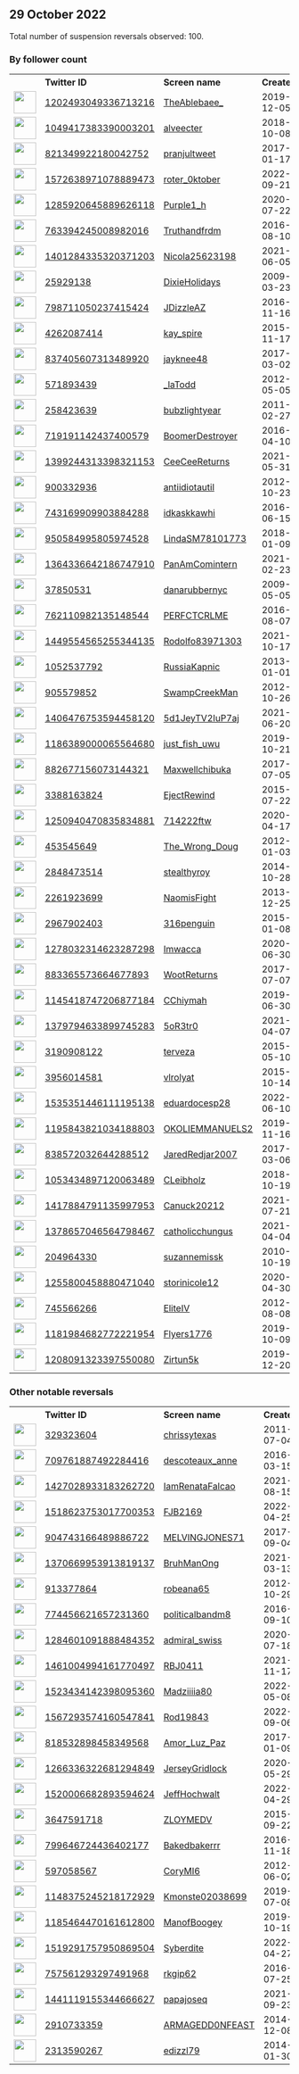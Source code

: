 
## 29 October 2022
Total number of suspension reversals observed: 100.

### By follower count
<table><tr><th></th><th align="left">Twitter ID</th><th align="left">Screen name</th>
<th align="left">Created</th><th align="left">Status</th><th align="left">Suspended</th><th align="left">Followers</th>
<tr><td><a href="https://pbs.twimg.com/profile_images/1597483839248539655/UrweAO4l_normal.jpg"><img src="https://pbs.twimg.com/profile_images/1597483839248539655/UrweAO4l_normal.jpg" width="40px" height="40px" align="center"/></a></td><td><a href="https://twitter.com/intent/user?user_id=1202493049336713216">1202493049336713216</a></td><td><a href="https://twitter.com/TheAblebaee_">TheAblebaee_</a></td><td>2019-12-05</td><td align="center"></td><td></td><td>74332</td></tr>
<tr><td><a href="https://pbs.twimg.com/profile_images/1344392178353672193/CmaxFyoC_normal.jpg"><img src="https://pbs.twimg.com/profile_images/1344392178353672193/CmaxFyoC_normal.jpg" width="40px" height="40px" align="center"/></a></td><td><a href="https://twitter.com/intent/user?user_id=1049417383390003201">1049417383390003201</a></td><td><a href="https://twitter.com/alveecter">alveecter</a></td><td>2018-10-08</td><td align="center"></td><td></td><td>9318</td></tr>
<tr><td><a href="https://pbs.twimg.com/profile_images/1588391160271470592/_N-GsOY9_normal.jpg"><img src="https://pbs.twimg.com/profile_images/1588391160271470592/_N-GsOY9_normal.jpg" width="40px" height="40px" align="center"/></a></td><td><a href="https://twitter.com/intent/user?user_id=821349922180042752">821349922180042752</a></td><td><a href="https://twitter.com/pranjultweet">pranjultweet</a></td><td>2017-01-17</td><td align="center"></td><td></td><td>7123</td></tr>
<tr><td><a href="https://pbs.twimg.com/profile_images/1628886545506729987/qobERLu1_normal.jpg"><img src="https://pbs.twimg.com/profile_images/1628886545506729987/qobERLu1_normal.jpg" width="40px" height="40px" align="center"/></a></td><td><a href="https://twitter.com/intent/user?user_id=1572638971078889473">1572638971078889473</a></td><td><a href="https://twitter.com/roter_0ktober">roter_0ktober</a></td><td>2022-09-21</td><td align="center"></td><td>2022-09-24</td><td>6572</td></tr>
<tr><td><a href="https://pbs.twimg.com/profile_images/1357959660788187138/ru3Y9sml_normal.jpg"><img src="https://pbs.twimg.com/profile_images/1357959660788187138/ru3Y9sml_normal.jpg" width="40px" height="40px" align="center"/></a></td><td><a href="https://twitter.com/intent/user?user_id=1285920645889626118">1285920645889626118</a></td><td><a href="https://twitter.com/Purple1_h">Purple1_h</a></td><td>2020-07-22</td><td align="center"></td><td></td><td>6137</td></tr>
<tr><td><a href="https://pbs.twimg.com/profile_images/1045820677767540736/KxTwuVOK_normal.jpg"><img src="https://pbs.twimg.com/profile_images/1045820677767540736/KxTwuVOK_normal.jpg" width="40px" height="40px" align="center"/></a></td><td><a href="https://twitter.com/intent/user?user_id=763394245008982016">763394245008982016</a></td><td><a href="https://twitter.com/Truthandfrdm">Truthandfrdm</a></td><td>2016-08-10</td><td align="center"></td><td></td><td>4903</td></tr>
<tr><td><a href="https://pbs.twimg.com/profile_images/1579783324515667969/-TfqmiUt_normal.jpg"><img src="https://pbs.twimg.com/profile_images/1579783324515667969/-TfqmiUt_normal.jpg" width="40px" height="40px" align="center"/></a></td><td><a href="https://twitter.com/intent/user?user_id=1401284335320371203">1401284335320371203</a></td><td><a href="https://twitter.com/Nicola25623198">Nicola25623198</a></td><td>2021-06-05</td><td align="center">🚫</td><td>2022-09-20</td><td>3491</td></tr>
<tr><td><a href="https://pbs.twimg.com/profile_images/623221350/bonnieblue_normal.jpeg"><img src="https://pbs.twimg.com/profile_images/623221350/bonnieblue_normal.jpeg" width="40px" height="40px" align="center"/></a></td><td><a href="https://twitter.com/intent/user?user_id=25929138">25929138</a></td><td><a href="https://twitter.com/DixieHolidays">DixieHolidays</a></td><td>2009-03-23</td><td align="center"></td><td></td><td>2969</td></tr>
<tr><td><a href="https://pbs.twimg.com/profile_images/1272998816786997248/A4M7WTHd_normal.jpg"><img src="https://pbs.twimg.com/profile_images/1272998816786997248/A4M7WTHd_normal.jpg" width="40px" height="40px" align="center"/></a></td><td><a href="https://twitter.com/intent/user?user_id=798711050237415424">798711050237415424</a></td><td><a href="https://twitter.com/JDizzleAZ">JDizzleAZ</a></td><td>2016-11-16</td><td align="center"></td><td></td><td>2853</td></tr>
<tr><td><a href="https://pbs.twimg.com/profile_images/1637829744795238403/ENPT9-nh_normal.jpg"><img src="https://pbs.twimg.com/profile_images/1637829744795238403/ENPT9-nh_normal.jpg" width="40px" height="40px" align="center"/></a></td><td><a href="https://twitter.com/intent/user?user_id=4262087414">4262087414</a></td><td><a href="https://twitter.com/kay_spire">kay_spire</a></td><td>2015-11-17</td><td align="center"></td><td></td><td>2817</td></tr>
<tr><td><a href="https://pbs.twimg.com/profile_images/1586328862501347334/9uldMnbf_normal.jpg"><img src="https://pbs.twimg.com/profile_images/1586328862501347334/9uldMnbf_normal.jpg" width="40px" height="40px" align="center"/></a></td><td><a href="https://twitter.com/intent/user?user_id=837405607313489920">837405607313489920</a></td><td><a href="https://twitter.com/jayknee48">jayknee48</a></td><td>2017-03-02</td><td align="center">🚫</td><td></td><td>2789</td></tr>
<tr><td><a href="https://pbs.twimg.com/profile_images/1548735908265992194/3PtGHpoi_normal.jpg"><img src="https://pbs.twimg.com/profile_images/1548735908265992194/3PtGHpoi_normal.jpg" width="40px" height="40px" align="center"/></a></td><td><a href="https://twitter.com/intent/user?user_id=571893439">571893439</a></td><td><a href="https://twitter.com/_laTodd">_laTodd</a></td><td>2012-05-05</td><td align="center"></td><td></td><td>2623</td></tr>
<tr><td><a href="https://pbs.twimg.com/profile_images/1590610184304439296/0UBX04OF_normal.jpg"><img src="https://pbs.twimg.com/profile_images/1590610184304439296/0UBX04OF_normal.jpg" width="40px" height="40px" align="center"/></a></td><td><a href="https://twitter.com/intent/user?user_id=258423639">258423639</a></td><td><a href="https://twitter.com/bubzlightyear">bubzlightyear</a></td><td>2011-02-27</td><td align="center"></td><td></td><td>2191</td></tr>
<tr><td><a href="https://pbs.twimg.com/profile_images/1607953086508662786/AAhagq2v_normal.jpg"><img src="https://pbs.twimg.com/profile_images/1607953086508662786/AAhagq2v_normal.jpg" width="40px" height="40px" align="center"/></a></td><td><a href="https://twitter.com/intent/user?user_id=719191142437400579">719191142437400579</a></td><td><a href="https://twitter.com/BoomerDestroyer">BoomerDestroyer</a></td><td>2016-04-10</td><td align="center">🔒</td><td></td><td>2189</td></tr>
<tr><td><a href="https://pbs.twimg.com/profile_images/1637181768582279168/11IPTMBM_normal.jpg"><img src="https://pbs.twimg.com/profile_images/1637181768582279168/11IPTMBM_normal.jpg" width="40px" height="40px" align="center"/></a></td><td><a href="https://twitter.com/intent/user?user_id=1399244313398321153">1399244313398321153</a></td><td><a href="https://twitter.com/CeeCeeReturns">CeeCeeReturns</a></td><td>2021-05-31</td><td align="center"></td><td></td><td>2163</td></tr>
<tr><td><a href="https://pbs.twimg.com/profile_images/1433888153803399171/sEbsBPrK_normal.jpg"><img src="https://pbs.twimg.com/profile_images/1433888153803399171/sEbsBPrK_normal.jpg" width="40px" height="40px" align="center"/></a></td><td><a href="https://twitter.com/intent/user?user_id=900332936">900332936</a></td><td><a href="https://twitter.com/antiidiotautil">antiidiotautil</a></td><td>2012-10-23</td><td align="center"></td><td>2022-09-10</td><td>2049</td></tr>
<tr><td><a href="https://pbs.twimg.com/profile_images/1560719244739821568/WqayFAOl_normal.jpg"><img src="https://pbs.twimg.com/profile_images/1560719244739821568/WqayFAOl_normal.jpg" width="40px" height="40px" align="center"/></a></td><td><a href="https://twitter.com/intent/user?user_id=743169909903884288">743169909903884288</a></td><td><a href="https://twitter.com/idkaskkawhi">idkaskkawhi</a></td><td>2016-06-15</td><td align="center"></td><td></td><td>1964</td></tr>
<tr><td><a href="https://pbs.twimg.com/profile_images/1588763674373914624/ECXPDswI_normal.jpg"><img src="https://pbs.twimg.com/profile_images/1588763674373914624/ECXPDswI_normal.jpg" width="40px" height="40px" align="center"/></a></td><td><a href="https://twitter.com/intent/user?user_id=950584995805974528">950584995805974528</a></td><td><a href="https://twitter.com/LindaSM78101773">LindaSM78101773</a></td><td>2018-01-09</td><td align="center">🚫</td><td></td><td>1935</td></tr>
<tr><td><a href="https://pbs.twimg.com/profile_images/1559787764824117248/E5a8XhxB_normal.jpg"><img src="https://pbs.twimg.com/profile_images/1559787764824117248/E5a8XhxB_normal.jpg" width="40px" height="40px" align="center"/></a></td><td><a href="https://twitter.com/intent/user?user_id=1364336642186747910">1364336642186747910</a></td><td><a href="https://twitter.com/PanAmComintern">PanAmComintern</a></td><td>2021-02-23</td><td align="center"></td><td>2022-10-19</td><td>1820</td></tr>
<tr><td><a href="https://pbs.twimg.com/profile_images/1203026054786535426/ujBAASnD_normal.jpg"><img src="https://pbs.twimg.com/profile_images/1203026054786535426/ujBAASnD_normal.jpg" width="40px" height="40px" align="center"/></a></td><td><a href="https://twitter.com/intent/user?user_id=37850531">37850531</a></td><td><a href="https://twitter.com/danarubbernyc">danarubbernyc</a></td><td>2009-05-05</td><td align="center"></td><td></td><td>1633</td></tr>
<tr><td><a href="https://pbs.twimg.com/profile_images/1614738101129154564/Q81DXavA_normal.jpg"><img src="https://pbs.twimg.com/profile_images/1614738101129154564/Q81DXavA_normal.jpg" width="40px" height="40px" align="center"/></a></td><td><a href="https://twitter.com/intent/user?user_id=762110982135148544">762110982135148544</a></td><td><a href="https://twitter.com/PERFCTCRLME">PERFCTCRLME</a></td><td>2016-08-07</td><td align="center"></td><td></td><td>1574</td></tr>
<tr><td><a href="https://pbs.twimg.com/profile_images/1597910141554286592/cRSOQGZy_normal.jpg"><img src="https://pbs.twimg.com/profile_images/1597910141554286592/cRSOQGZy_normal.jpg" width="40px" height="40px" align="center"/></a></td><td><a href="https://twitter.com/intent/user?user_id=1449554565255344135">1449554565255344135</a></td><td><a href="https://twitter.com/Rodolfo83971303">Rodolfo83971303</a></td><td>2021-10-17</td><td align="center"></td><td>2022-10-21</td><td>1538</td></tr>
<tr><td><a href="https://pbs.twimg.com/profile_images/513016380392607745/4MQbAYRl_normal.png"><img src="https://pbs.twimg.com/profile_images/513016380392607745/4MQbAYRl_normal.png" width="40px" height="40px" align="center"/></a></td><td><a href="https://twitter.com/intent/user?user_id=1052537792">1052537792</a></td><td><a href="https://twitter.com/RussiaKapnic">RussiaKapnic</a></td><td>2013-01-01</td><td align="center"></td><td></td><td>1477</td></tr>
<tr><td><a href="https://pbs.twimg.com/profile_images/1639699746452299776/zXK2tt_9_normal.jpg"><img src="https://pbs.twimg.com/profile_images/1639699746452299776/zXK2tt_9_normal.jpg" width="40px" height="40px" align="center"/></a></td><td><a href="https://twitter.com/intent/user?user_id=905579852">905579852</a></td><td><a href="https://twitter.com/SwampCreekMan">SwampCreekMan</a></td><td>2012-10-26</td><td align="center"></td><td></td><td>1341</td></tr>
<tr><td><a href="https://pbs.twimg.com/profile_images/1580538687074492421/EEYG7iIx_normal.jpg"><img src="https://pbs.twimg.com/profile_images/1580538687074492421/EEYG7iIx_normal.jpg" width="40px" height="40px" align="center"/></a></td><td><a href="https://twitter.com/intent/user?user_id=1406476753594458120">1406476753594458120</a></td><td><a href="https://twitter.com/5d1JeyTV2IuP7aj">5d1JeyTV2IuP7aj</a></td><td>2021-06-20</td><td align="center"></td><td>2022-10-24</td><td>1266</td></tr>
<tr><td><a href="https://pbs.twimg.com/profile_images/1603404727483498498/Wd5PXdmA_normal.jpg"><img src="https://pbs.twimg.com/profile_images/1603404727483498498/Wd5PXdmA_normal.jpg" width="40px" height="40px" align="center"/></a></td><td><a href="https://twitter.com/intent/user?user_id=1186389000065564680">1186389000065564680</a></td><td><a href="https://twitter.com/just_fish_uwu">just_fish_uwu</a></td><td>2019-10-21</td><td align="center">🚫</td><td>2022-05-16</td><td>1243</td></tr>
<tr><td><a href="https://pbs.twimg.com/profile_images/1589333705088196616/MfCcL21e_normal.jpg"><img src="https://pbs.twimg.com/profile_images/1589333705088196616/MfCcL21e_normal.jpg" width="40px" height="40px" align="center"/></a></td><td><a href="https://twitter.com/intent/user?user_id=882677156073144321">882677156073144321</a></td><td><a href="https://twitter.com/Maxwellchibuka">Maxwellchibuka</a></td><td>2017-07-05</td><td align="center"></td><td></td><td>1195</td></tr>
<tr><td><a href="https://pbs.twimg.com/profile_images/1608277774183063552/M5NbnbZk_normal.jpg"><img src="https://pbs.twimg.com/profile_images/1608277774183063552/M5NbnbZk_normal.jpg" width="40px" height="40px" align="center"/></a></td><td><a href="https://twitter.com/intent/user?user_id=3388163824">3388163824</a></td><td><a href="https://twitter.com/EjectRewind">EjectRewind</a></td><td>2015-07-22</td><td align="center"></td><td></td><td>1168</td></tr>
<tr><td><a href="https://pbs.twimg.com/profile_images/1254905101895925760/mvd0a7c1_normal.jpg"><img src="https://pbs.twimg.com/profile_images/1254905101895925760/mvd0a7c1_normal.jpg" width="40px" height="40px" align="center"/></a></td><td><a href="https://twitter.com/intent/user?user_id=1250940470835834881">1250940470835834881</a></td><td><a href="https://twitter.com/714222ftw">714222ftw</a></td><td>2020-04-17</td><td align="center">🚫</td><td></td><td>1165</td></tr>
<tr><td><a href="https://pbs.twimg.com/profile_images/1299102574927282178/3CDAxjkw_normal.jpg"><img src="https://pbs.twimg.com/profile_images/1299102574927282178/3CDAxjkw_normal.jpg" width="40px" height="40px" align="center"/></a></td><td><a href="https://twitter.com/intent/user?user_id=453545649">453545649</a></td><td><a href="https://twitter.com/The_Wrong_Doug">The_Wrong_Doug</a></td><td>2012-01-03</td><td align="center"></td><td></td><td>1120</td></tr>
<tr><td><a href="https://pbs.twimg.com/profile_images/1615113005561253889/08UQD2sj_normal.jpg"><img src="https://pbs.twimg.com/profile_images/1615113005561253889/08UQD2sj_normal.jpg" width="40px" height="40px" align="center"/></a></td><td><a href="https://twitter.com/intent/user?user_id=2848473514">2848473514</a></td><td><a href="https://twitter.com/stealthyroy">stealthyroy</a></td><td>2014-10-28</td><td align="center"></td><td></td><td>997</td></tr>
<tr><td><a href="https://pbs.twimg.com/profile_images/1322590691445321739/6kxMjQvL_normal.jpg"><img src="https://pbs.twimg.com/profile_images/1322590691445321739/6kxMjQvL_normal.jpg" width="40px" height="40px" align="center"/></a></td><td><a href="https://twitter.com/intent/user?user_id=2261923699">2261923699</a></td><td><a href="https://twitter.com/NaomisFight">NaomisFight</a></td><td>2013-12-25</td><td align="center"></td><td></td><td>954</td></tr>
<tr><td><a href="https://pbs.twimg.com/profile_images/1629996061975621632/4x5MNvsG_normal.jpg"><img src="https://pbs.twimg.com/profile_images/1629996061975621632/4x5MNvsG_normal.jpg" width="40px" height="40px" align="center"/></a></td><td><a href="https://twitter.com/intent/user?user_id=2967902403">2967902403</a></td><td><a href="https://twitter.com/316penguin">316penguin</a></td><td>2015-01-08</td><td align="center"></td><td></td><td>927</td></tr>
<tr><td><a href="https://pbs.twimg.com/profile_images/1610107464325677058/i8aIQthI_normal.jpg"><img src="https://pbs.twimg.com/profile_images/1610107464325677058/i8aIQthI_normal.jpg" width="40px" height="40px" align="center"/></a></td><td><a href="https://twitter.com/intent/user?user_id=1278032314623287298">1278032314623287298</a></td><td><a href="https://twitter.com/Imwacca">Imwacca</a></td><td>2020-06-30</td><td align="center"></td><td>2022-10-20</td><td>915</td></tr>
<tr><td><a href="https://pbs.twimg.com/profile_images/1203984854779609088/HNyfCxsd_normal.jpg"><img src="https://pbs.twimg.com/profile_images/1203984854779609088/HNyfCxsd_normal.jpg" width="40px" height="40px" align="center"/></a></td><td><a href="https://twitter.com/intent/user?user_id=883365573664677893">883365573664677893</a></td><td><a href="https://twitter.com/WootReturns">WootReturns</a></td><td>2017-07-07</td><td align="center"></td><td></td><td>878</td></tr>
<tr><td><a href="https://pbs.twimg.com/profile_images/1631066396816703491/92Heacuk_normal.jpg"><img src="https://pbs.twimg.com/profile_images/1631066396816703491/92Heacuk_normal.jpg" width="40px" height="40px" align="center"/></a></td><td><a href="https://twitter.com/intent/user?user_id=1145418747206877184">1145418747206877184</a></td><td><a href="https://twitter.com/CChiymah">CChiymah</a></td><td>2019-06-30</td><td align="center"></td><td>2022-10-24</td><td>851</td></tr>
<tr><td><a href="https://pbs.twimg.com/profile_images/1631616301310287874/9HE2W8ta_normal.png"><img src="https://pbs.twimg.com/profile_images/1631616301310287874/9HE2W8ta_normal.png" width="40px" height="40px" align="center"/></a></td><td><a href="https://twitter.com/intent/user?user_id=1379794633899745283">1379794633899745283</a></td><td><a href="https://twitter.com/5oR3tr0">5oR3tr0</a></td><td>2021-04-07</td><td align="center">🚫</td><td>2022-10-26</td><td>838</td></tr>
<tr><td><a href="https://pbs.twimg.com/profile_images/1059125455645626368/TYp2b-dv_normal.jpg"><img src="https://pbs.twimg.com/profile_images/1059125455645626368/TYp2b-dv_normal.jpg" width="40px" height="40px" align="center"/></a></td><td><a href="https://twitter.com/intent/user?user_id=3190908122">3190908122</a></td><td><a href="https://twitter.com/terveza">terveza</a></td><td>2015-05-10</td><td align="center"></td><td></td><td>820</td></tr>
<tr><td><a href="https://pbs.twimg.com/profile_images/1187741848577593344/r1-yqz3K_normal.jpg"><img src="https://pbs.twimg.com/profile_images/1187741848577593344/r1-yqz3K_normal.jpg" width="40px" height="40px" align="center"/></a></td><td><a href="https://twitter.com/intent/user?user_id=3956014581">3956014581</a></td><td><a href="https://twitter.com/vlrolyat">vlrolyat</a></td><td>2015-10-14</td><td align="center">🚫</td><td></td><td>765</td></tr>
<tr><td><a href="https://pbs.twimg.com/profile_images/1587058141161820161/BHO-i-Vx_normal.jpg"><img src="https://pbs.twimg.com/profile_images/1587058141161820161/BHO-i-Vx_normal.jpg" width="40px" height="40px" align="center"/></a></td><td><a href="https://twitter.com/intent/user?user_id=1535351446111195138">1535351446111195138</a></td><td><a href="https://twitter.com/eduardocesp28">eduardocesp28</a></td><td>2022-06-10</td><td align="center"></td><td>2022-10-05</td><td>751</td></tr>
<tr><td><a href="https://pbs.twimg.com/profile_images/1623379449797287956/XUw5f8zs_normal.jpg"><img src="https://pbs.twimg.com/profile_images/1623379449797287956/XUw5f8zs_normal.jpg" width="40px" height="40px" align="center"/></a></td><td><a href="https://twitter.com/intent/user?user_id=1195843821034188803">1195843821034188803</a></td><td><a href="https://twitter.com/OKOLIEMMANUELS2">OKOLIEMMANUELS2</a></td><td>2019-11-16</td><td align="center"></td><td>2022-10-19</td><td>733</td></tr>
<tr><td><a href="https://pbs.twimg.com/profile_images/960263862258978816/OJQNgQP6_normal.jpg"><img src="https://pbs.twimg.com/profile_images/960263862258978816/OJQNgQP6_normal.jpg" width="40px" height="40px" align="center"/></a></td><td><a href="https://twitter.com/intent/user?user_id=838572032644288512">838572032644288512</a></td><td><a href="https://twitter.com/JaredRedjar2007">JaredRedjar2007</a></td><td>2017-03-06</td><td align="center">👋</td><td>2022-10-09</td><td>635</td></tr>
<tr><td><a href="https://pbs.twimg.com/profile_images/1586866467156512773/grXNqngb_normal.jpg"><img src="https://pbs.twimg.com/profile_images/1586866467156512773/grXNqngb_normal.jpg" width="40px" height="40px" align="center"/></a></td><td><a href="https://twitter.com/intent/user?user_id=1053434897120063489">1053434897120063489</a></td><td><a href="https://twitter.com/CLeibholz">CLeibholz</a></td><td>2018-10-19</td><td align="center"></td><td>2022-09-10</td><td>556</td></tr>
<tr><td><a href="https://pbs.twimg.com/profile_images/1587597841429569536/VcsTsok1_normal.jpg"><img src="https://pbs.twimg.com/profile_images/1587597841429569536/VcsTsok1_normal.jpg" width="40px" height="40px" align="center"/></a></td><td><a href="https://twitter.com/intent/user?user_id=1417884791135997953">1417884791135997953</a></td><td><a href="https://twitter.com/Canuck20212">Canuck20212</a></td><td>2021-07-21</td><td align="center"></td><td>2022-10-25</td><td>534</td></tr>
<tr><td><a href="https://pbs.twimg.com/profile_images/1641061608863461377/hwEsREJf_normal.jpg"><img src="https://pbs.twimg.com/profile_images/1641061608863461377/hwEsREJf_normal.jpg" width="40px" height="40px" align="center"/></a></td><td><a href="https://twitter.com/intent/user?user_id=1378657046564798467">1378657046564798467</a></td><td><a href="https://twitter.com/catholicchungus">catholicchungus</a></td><td>2021-04-04</td><td align="center"></td><td></td><td>529</td></tr>
<tr><td><a href="https://pbs.twimg.com/profile_images/1641651442690949120/_L48QMXW_normal.jpg"><img src="https://pbs.twimg.com/profile_images/1641651442690949120/_L48QMXW_normal.jpg" width="40px" height="40px" align="center"/></a></td><td><a href="https://twitter.com/intent/user?user_id=204964330">204964330</a></td><td><a href="https://twitter.com/suzannemissk">suzannemissk</a></td><td>2010-10-19</td><td align="center"></td><td></td><td>505</td></tr>
<tr><td><a href="https://pbs.twimg.com/profile_images/1634356792951025664/KgAtZvEI_normal.jpg"><img src="https://pbs.twimg.com/profile_images/1634356792951025664/KgAtZvEI_normal.jpg" width="40px" height="40px" align="center"/></a></td><td><a href="https://twitter.com/intent/user?user_id=1255800458880471040">1255800458880471040</a></td><td><a href="https://twitter.com/storinicole12">storinicole12</a></td><td>2020-04-30</td><td align="center"></td><td></td><td>491</td></tr>
<tr><td><a href="https://pbs.twimg.com/profile_images/1643669361943535617/t7f8gewi_normal.jpg"><img src="https://pbs.twimg.com/profile_images/1643669361943535617/t7f8gewi_normal.jpg" width="40px" height="40px" align="center"/></a></td><td><a href="https://twitter.com/intent/user?user_id=745566266">745566266</a></td><td><a href="https://twitter.com/EliteIV">EliteIV</a></td><td>2012-08-08</td><td align="center"></td><td></td><td>485</td></tr>
<tr><td><a href="https://pbs.twimg.com/profile_images/1182123414074646530/1NrKlaTg_normal.jpg"><img src="https://pbs.twimg.com/profile_images/1182123414074646530/1NrKlaTg_normal.jpg" width="40px" height="40px" align="center"/></a></td><td><a href="https://twitter.com/intent/user?user_id=1181984682772221954">1181984682772221954</a></td><td><a href="https://twitter.com/Flyers1776">Flyers1776</a></td><td>2019-10-09</td><td align="center"></td><td></td><td>468</td></tr>
<tr><td><a href="https://pbs.twimg.com/profile_images/1540202725324906496/CDjjBxbf_normal.jpg"><img src="https://pbs.twimg.com/profile_images/1540202725324906496/CDjjBxbf_normal.jpg" width="40px" height="40px" align="center"/></a></td><td><a href="https://twitter.com/intent/user?user_id=1208091323397550080">1208091323397550080</a></td><td><a href="https://twitter.com/Zirtun5k">Zirtun5k</a></td><td>2019-12-20</td><td align="center"></td><td></td><td>418</td></tr>
</table>

### Other notable reversals
<table><tr><th></th><th align="left">Twitter ID</th><th align="left">Screen name</th>
<th align="left">Created</th><th align="left">Status</th><th align="left">Suspended</th><th align="left">Followers</th>
<tr><td><a href="https://pbs.twimg.com/profile_images/1334590866435022850/1XPED9ie_normal.jpg"><img src="https://pbs.twimg.com/profile_images/1334590866435022850/1XPED9ie_normal.jpg" width="40px" height="40px" align="center"/></a></td><td><a href="https://twitter.com/intent/user?user_id=329323604">329323604</a></td><td><a href="https://twitter.com/chrissytexas">chrissytexas</a></td><td>2011-07-04</td><td align="center"></td><td>2022-10-28</td><td>218</td></tr>
<tr><td><a href="https://pbs.twimg.com/profile_images/1597793279453659136/lpS56PQa_normal.jpg"><img src="https://pbs.twimg.com/profile_images/1597793279453659136/lpS56PQa_normal.jpg" width="40px" height="40px" align="center"/></a></td><td><a href="https://twitter.com/intent/user?user_id=709761887492284416">709761887492284416</a></td><td><a href="https://twitter.com/descoteaux_anne">descoteaux_anne</a></td><td>2016-03-15</td><td align="center"></td><td></td><td>26</td></tr>
<tr><td><a href="https://pbs.twimg.com/profile_images/1587231339618631680/Qx5xoFMO_normal.jpg"><img src="https://pbs.twimg.com/profile_images/1587231339618631680/Qx5xoFMO_normal.jpg" width="40px" height="40px" align="center"/></a></td><td><a href="https://twitter.com/intent/user?user_id=1427028933183262720">1427028933183262720</a></td><td><a href="https://twitter.com/IamRenataFalcao">IamRenataFalcao</a></td><td>2021-08-15</td><td align="center">👋</td><td>2022-10-21</td><td>147</td></tr>
<tr><td><a href="https://pbs.twimg.com/profile_images/1615148151320580097/fBpYtEUH_normal.jpg"><img src="https://pbs.twimg.com/profile_images/1615148151320580097/fBpYtEUH_normal.jpg" width="40px" height="40px" align="center"/></a></td><td><a href="https://twitter.com/intent/user?user_id=1518623753017700353">1518623753017700353</a></td><td><a href="https://twitter.com/FJB2169">FJB2169</a></td><td>2022-04-25</td><td align="center"></td><td>2022-10-19</td><td>13</td></tr>
<tr><td><a href="https://pbs.twimg.com/profile_images/1271979713674780673/UicvvE83_normal.jpg"><img src="https://pbs.twimg.com/profile_images/1271979713674780673/UicvvE83_normal.jpg" width="40px" height="40px" align="center"/></a></td><td><a href="https://twitter.com/intent/user?user_id=904743166489886722">904743166489886722</a></td><td><a href="https://twitter.com/MELVINGJONES71">MELVINGJONES71</a></td><td>2017-09-04</td><td align="center"></td><td></td><td>344</td></tr>
<tr><td><a href="https://pbs.twimg.com/profile_images/1401892225370378247/NLwNe4jE_normal.jpg"><img src="https://pbs.twimg.com/profile_images/1401892225370378247/NLwNe4jE_normal.jpg" width="40px" height="40px" align="center"/></a></td><td><a href="https://twitter.com/intent/user?user_id=1370669953913819137">1370669953913819137</a></td><td><a href="https://twitter.com/BruhManOng">BruhManOng</a></td><td>2021-03-13</td><td align="center"></td><td>2022-10-25</td><td>240</td></tr>
<tr><td><a href="https://pbs.twimg.com/profile_images/1193507108957896706/S8GkIwNE_normal.jpg"><img src="https://pbs.twimg.com/profile_images/1193507108957896706/S8GkIwNE_normal.jpg" width="40px" height="40px" align="center"/></a></td><td><a href="https://twitter.com/intent/user?user_id=913377864">913377864</a></td><td><a href="https://twitter.com/robeana65">robeana65</a></td><td>2012-10-29</td><td align="center"></td><td></td><td>169</td></tr>
<tr><td><a href="https://pbs.twimg.com/profile_images/774459138868772864/X8D3kzZU_normal.jpg"><img src="https://pbs.twimg.com/profile_images/774459138868772864/X8D3kzZU_normal.jpg" width="40px" height="40px" align="center"/></a></td><td><a href="https://twitter.com/intent/user?user_id=774456621657231360">774456621657231360</a></td><td><a href="https://twitter.com/politicalbandm8">politicalbandm8</a></td><td>2016-09-10</td><td align="center"></td><td>2022-05-10</td><td>25</td></tr>
<tr><td><a href="https://pbs.twimg.com/profile_images/1286014805367758848/TkUQDL82_normal.jpg"><img src="https://pbs.twimg.com/profile_images/1286014805367758848/TkUQDL82_normal.jpg" width="40px" height="40px" align="center"/></a></td><td><a href="https://twitter.com/intent/user?user_id=1284601091888484352">1284601091888484352</a></td><td><a href="https://twitter.com/admiral_swiss">admiral_swiss</a></td><td>2020-07-18</td><td align="center"></td><td></td><td>173</td></tr>
<tr><td><a href="https://pbs.twimg.com/profile_images/1567925114687344641/JDjyoIj5_normal.jpg"><img src="https://pbs.twimg.com/profile_images/1567925114687344641/JDjyoIj5_normal.jpg" width="40px" height="40px" align="center"/></a></td><td><a href="https://twitter.com/intent/user?user_id=1461004994161770497">1461004994161770497</a></td><td><a href="https://twitter.com/RBJ0411">RBJ0411</a></td><td>2021-11-17</td><td align="center">🚫</td><td>2022-10-18</td><td>156</td></tr>
<tr><td><a href="https://abs.twimg.com/sticky/default_profile_images/default_profile_normal.png"><img src="https://abs.twimg.com/sticky/default_profile_images/default_profile_normal.png" width="40px" height="40px" align="center"/></a></td><td><a href="https://twitter.com/intent/user?user_id=1523434142398095360">1523434142398095360</a></td><td><a href="https://twitter.com/Madziiiia80">Madziiiia80</a></td><td>2022-05-08</td><td align="center"></td><td>2022-10-20</td><td>21</td></tr>
<tr><td><a href="https://pbs.twimg.com/profile_images/1574254645865750530/duuZKrxF_normal.jpg"><img src="https://pbs.twimg.com/profile_images/1574254645865750530/duuZKrxF_normal.jpg" width="40px" height="40px" align="center"/></a></td><td><a href="https://twitter.com/intent/user?user_id=1567293574160547841">1567293574160547841</a></td><td><a href="https://twitter.com/Rod19843">Rod19843</a></td><td>2022-09-06</td><td align="center"></td><td>2022-10-24</td><td>8</td></tr>
<tr><td><a href="https://pbs.twimg.com/profile_images/821075511333953536/Jpn1OOZR_normal.jpg"><img src="https://pbs.twimg.com/profile_images/821075511333953536/Jpn1OOZR_normal.jpg" width="40px" height="40px" align="center"/></a></td><td><a href="https://twitter.com/intent/user?user_id=818532898458349568">818532898458349568</a></td><td><a href="https://twitter.com/Amor_Luz_Paz">Amor_Luz_Paz</a></td><td>2017-01-09</td><td align="center"></td><td></td><td>19</td></tr>
<tr><td><a href="https://pbs.twimg.com/profile_images/1641561661411663879/YVeA0oQA_normal.jpg"><img src="https://pbs.twimg.com/profile_images/1641561661411663879/YVeA0oQA_normal.jpg" width="40px" height="40px" align="center"/></a></td><td><a href="https://twitter.com/intent/user?user_id=1266336322681294849">1266336322681294849</a></td><td><a href="https://twitter.com/JerseyGridlock">JerseyGridlock</a></td><td>2020-05-29</td><td align="center"></td><td></td><td>175</td></tr>
<tr><td><a href="https://abs.twimg.com/sticky/default_profile_images/default_profile_normal.png"><img src="https://abs.twimg.com/sticky/default_profile_images/default_profile_normal.png" width="40px" height="40px" align="center"/></a></td><td><a href="https://twitter.com/intent/user?user_id=1520006682893594624">1520006682893594624</a></td><td><a href="https://twitter.com/JeffHochwalt">JeffHochwalt</a></td><td>2022-04-29</td><td align="center"></td><td>2022-10-20</td><td>28</td></tr>
<tr><td><a href="https://pbs.twimg.com/profile_images/1162335153957609472/SRayK1X9_normal.jpg"><img src="https://pbs.twimg.com/profile_images/1162335153957609472/SRayK1X9_normal.jpg" width="40px" height="40px" align="center"/></a></td><td><a href="https://twitter.com/intent/user?user_id=3647591718">3647591718</a></td><td><a href="https://twitter.com/ZLOYMEDV">ZLOYMEDV</a></td><td>2015-09-22</td><td align="center"></td><td></td><td>349</td></tr>
<tr><td><a href="https://pbs.twimg.com/profile_images/1308157600559751169/y9YAWEvu_normal.jpg"><img src="https://pbs.twimg.com/profile_images/1308157600559751169/y9YAWEvu_normal.jpg" width="40px" height="40px" align="center"/></a></td><td><a href="https://twitter.com/intent/user?user_id=799646724436402177">799646724436402177</a></td><td><a href="https://twitter.com/Bakedbakerrr">Bakedbakerrr</a></td><td>2016-11-18</td><td align="center"></td><td></td><td>351</td></tr>
<tr><td><a href="https://pbs.twimg.com/profile_images/1617196822703013890/5dNr60GB_normal.jpg"><img src="https://pbs.twimg.com/profile_images/1617196822703013890/5dNr60GB_normal.jpg" width="40px" height="40px" align="center"/></a></td><td><a href="https://twitter.com/intent/user?user_id=597058567">597058567</a></td><td><a href="https://twitter.com/CoryMI6">CoryMI6</a></td><td>2012-06-02</td><td align="center"></td><td></td><td>119</td></tr>
<tr><td><a href="https://pbs.twimg.com/profile_images/1157839036318285824/EIbW_Gtk_normal.jpg"><img src="https://pbs.twimg.com/profile_images/1157839036318285824/EIbW_Gtk_normal.jpg" width="40px" height="40px" align="center"/></a></td><td><a href="https://twitter.com/intent/user?user_id=1148375245218172929">1148375245218172929</a></td><td><a href="https://twitter.com/Kmonste02038699">Kmonste02038699</a></td><td>2019-07-08</td><td align="center"></td><td>2022-10-20</td><td>154</td></tr>
<tr><td><a href="https://pbs.twimg.com/profile_images/1446659816470900737/74oI6drY_normal.jpg"><img src="https://pbs.twimg.com/profile_images/1446659816470900737/74oI6drY_normal.jpg" width="40px" height="40px" align="center"/></a></td><td><a href="https://twitter.com/intent/user?user_id=1185464470161612800">1185464470161612800</a></td><td><a href="https://twitter.com/ManofBoogey">ManofBoogey</a></td><td>2019-10-19</td><td align="center"></td><td>2022-10-14</td><td>149</td></tr>
<tr><td><a href="https://pbs.twimg.com/profile_images/1585121977920020481/Vv0WIEZq_normal.jpg"><img src="https://pbs.twimg.com/profile_images/1585121977920020481/Vv0WIEZq_normal.jpg" width="40px" height="40px" align="center"/></a></td><td><a href="https://twitter.com/intent/user?user_id=1519291757950869504">1519291757950869504</a></td><td><a href="https://twitter.com/Syberdite">Syberdite</a></td><td>2022-04-27</td><td align="center"></td><td>2022-10-27</td><td>4</td></tr>
<tr><td><a href="https://pbs.twimg.com/profile_images/1080983842125762560/KNsk3Uir_normal.jpg"><img src="https://pbs.twimg.com/profile_images/1080983842125762560/KNsk3Uir_normal.jpg" width="40px" height="40px" align="center"/></a></td><td><a href="https://twitter.com/intent/user?user_id=757561293297491968">757561293297491968</a></td><td><a href="https://twitter.com/rkgip62">rkgip62</a></td><td>2016-07-25</td><td align="center"></td><td></td><td>70</td></tr>
<tr><td><a href="https://abs.twimg.com/sticky/default_profile_images/default_profile_normal.png"><img src="https://abs.twimg.com/sticky/default_profile_images/default_profile_normal.png" width="40px" height="40px" align="center"/></a></td><td><a href="https://twitter.com/intent/user?user_id=1441119155344666627">1441119155344666627</a></td><td><a href="https://twitter.com/papajoseq">papajoseq</a></td><td>2021-09-23</td><td align="center"></td><td>2022-10-20</td><td>20</td></tr>
<tr><td><a href="https://pbs.twimg.com/profile_images/1272688908896071681/fuChvfv__normal.jpg"><img src="https://pbs.twimg.com/profile_images/1272688908896071681/fuChvfv__normal.jpg" width="40px" height="40px" align="center"/></a></td><td><a href="https://twitter.com/intent/user?user_id=2910733359">2910733359</a></td><td><a href="https://twitter.com/ARMAGEDD0NFEAST">ARMAGEDD0NFEAST</a></td><td>2014-12-08</td><td align="center"></td><td></td><td>15</td></tr>
<tr><td><a href="https://pbs.twimg.com/profile_images/1280931105504444422/oyfpZ4zx_normal.jpg"><img src="https://pbs.twimg.com/profile_images/1280931105504444422/oyfpZ4zx_normal.jpg" width="40px" height="40px" align="center"/></a></td><td><a href="https://twitter.com/intent/user?user_id=2313590267">2313590267</a></td><td><a href="https://twitter.com/edizzl79">edizzl79</a></td><td>2014-01-30</td><td align="center"></td><td></td><td>9</td></tr>
</table>
